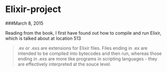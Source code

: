 # Elixir-project

###March 8, 2015

Reading from the book, I first have found out how to compile and run Elixir, which 
is talked about at location 513

> .ex or .exs are extensions for Elixir files. Files ending in .ex are intended
> to be compiled into bytecodes and then run, whereas those ending in .exs are
> more like programs in scripting languages - they are effectively interpreted
> at the souce level.
